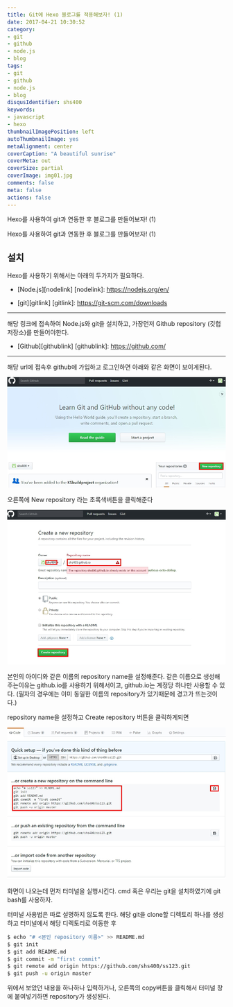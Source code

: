 ```yaml
---
title: Git에 Hexo 블로그를 적용해보자! (1)
date: 2017-04-21 10:30:52
category:
- git
- github
- node.js
- blog
tags:
- git
- github
- node.js
- blog
disqusIdentifier: shs400
keywords:
- javascript
- hexo
thumbnailImagePosition: left
autoThumbnailImage: yes
metaAlignment: center
coverCaption: "A beautiful sunrise"
coverMeta: out
coverSize: partial
coverImage: img01.jpg
comments: false
meta: false
actions: false
---
```

Hexo를 사용하여 git과 연동한 후 블로그를 만들어보자! (1)
<!-- excerpt -->

Hexo를 사용하여 git과 연동한 후 블로그를 만들어보자! (1)

## 설치
Hexo를 사용하기 위해서는 아래의 두가지가 필요하다.
* [Node.js][nodelink]
   [nodelink]: https://nodejs.org/en/

* [git][gitlink]
   [gitlink]: https://git-scm.com/downloads
    
---

해당 링크에 접속하여 Node.js와 git을 설치하고,
가장먼저 Github repository (깃헙 저장소)를 만들어야한다.

* [Github][githublink]
   [githublink]: https://github.com/
  
---

해당 url에 접속후 github에 가입하고 로그인하면
아래와 같은 화면이 보이게된다.

![github 홈페이지 캡쳐화면](/img/hexo-install/img01.jpg )

오른쪽에 New repository 라는 초록색버튼을 클릭해준다

![github 홈페이지 캡쳐화면](/img/hexo-install/img02.jpg )

본인의 아이디와 같은 이름의 repository name을 설정해준다.
같은 이름으로 생성해 주는이유는 github.io를 사용하기 위해서이고, 
github.io는 계정당 하나만 사용할 수 있다.
(필자의 경우에는 이미 동일한 이름의 repository가 있기때문에 경고가 뜨는것이다.)

repository name을 설정하고 Create repository 버튼을 클릭하게되면

![github 홈페이지 캡쳐화면](/img/hexo-install/img03.jpg )

화면이 나오는데 먼저 터미널을 실행시킨다.
cmd 혹은 우리는 git을 설치하였기에 
git bash를 사용하자.

터미널 사용법은 따로 설명하지 않도록 한다.
해당 git을 clone할 디렉토리 하나를 생성하고 터미널에서 해당 디렉토리로 이동한 후 
``` bash
$ echo "# <본인 repository 이름>" >> README.md
$ git init
$ git add README.md
$ git commit -m "first commit"
$ git remote add origin https://github.com/shs400/ss123.git
$ git push -u origin master
```

위에서 보았던 내용을 하나하나 입력하거나, 오른쪽의 copy버튼을 클릭해서 터미널 창에 붙여넣기하면 repository가 생성된다.


